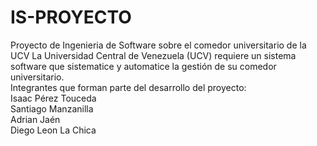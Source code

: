 # IS-PROYECTO
Proyecto de Ingenieria de Software sobre el comedor universitario de la UCV
La Universidad Central de Venezuela (UCV) requiere un sistema software que sistematice y 
automatice la gestión de su comedor universitario. 
<br>
Integrantes que forman parte del desarrollo del proyecto:
<br>
Isaac Pérez Touceda
<br>
Santiago Manzanilla
<br>
Adrian Jaén
<br>
Diego Leon La Chica 

